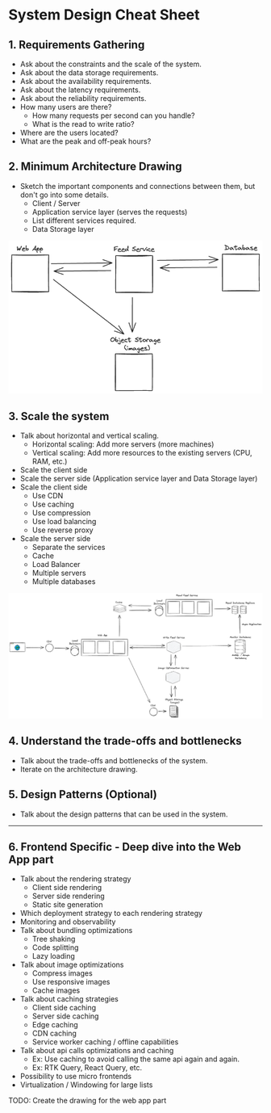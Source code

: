# System Design Cheat Sheet

## 1. Requirements Gathering

- Ask about the constraints and the scale of the system.
- Ask about the data storage requirements.
- Ask about the availability requirements.
- Ask about the latency requirements.
- Ask about the reliability requirements.
- How many users are there?
  - How many requests per second can you handle?
  - What is the read to write ratio?
- Where are the users located?
- What are the peak and off-peak hours?

## 2. Minimum Architecture Drawing

- Sketch the important components and connections between them, but don't go into some details.
  - Client / Server
  - Application service layer (serves the requests)
  - List different services required.
  - Data Storage layer

![Minimum Architecture Drawing](./minimum-architecture.excalidraw.png)

## 3. Scale the system

- Talk about horizontal and vertical scaling.
  - Horizontal scaling: Add more servers (more machines)
  - Vertical scaling: Add more resources to the existing servers (CPU, RAM, etc.)
- Scale the client side
- Scale the server side (Application service layer and Data Storage layer)
- Scale the client side
  - Use CDN
  - Use caching
  - Use compression
  - Use load balancing
  - Use reverse proxy
- Scale the server side
  - Separate the services
  - Cache
  - Load Balancer
  - Multiple servers
  - Multiple databases

![Scale the system](./scale-minimum-architecture.excalidraw.png)

## 4. Understand the trade-offs and bottlenecks

- Talk about the trade-offs and bottlenecks of the system.
- Iterate on the architecture drawing.

## 5. Design Patterns (Optional)

- Talk about the design patterns that can be used in the system.

---

## 6. Frontend Specific - Deep dive into the Web App part

- Talk about the rendering strategy
  - Client side rendering
  - Server side rendering
  - Static site generation
- Which deployment strategy to each rendering strategy
- Monitoring and observability
- Talk about bundling optimizations
  - Tree shaking
  - Code splitting
  - Lazy loading
- Talk about image optimizations
  - Compress images
  - Use responsive images
  - Cache images
- Talk about caching strategies
  - Client side caching
  - Server side caching
  - Edge caching
  - CDN caching
  - Service worker caching / offline capabilities
- Talk about api calls optimizations and caching
  - Ex: Use caching to avoid calling the same api again and again.
  - Ex: RTK Query, React Query, etc.
- Possibility to use micro frontends
- Virtualization / Windowing for large lists

TODO: Create the drawing for the web app part
